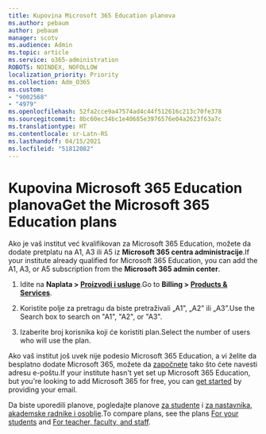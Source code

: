 ```yaml
---
title: Kupovina Microsoft 365 Education planova
ms.author: pebaum
author: pebaum
manager: scotv
ms.audience: Admin
ms.topic: article
ms.service: o365-administration
ROBOTS: NOINDEX, NOFOLLOW
localization_priority: Priority
ms.collection: Adm_O365
ms.custom:
- "9002568"
- "4979"
ms.openlocfilehash: 52fa2cce9a47574ad4c44f512616c213c70fe378
ms.sourcegitcommit: 8bc60ec34bc1e40685e3976576e04a2623f63a7c
ms.translationtype: HT
ms.contentlocale: sr-Latn-RS
ms.lasthandoff: 04/15/2021
ms.locfileid: "51812082"
---
```

# <a name="get-the-microsoft-365-education-plans"></a><span data-ttu-id="33c0f-102">Kupovina Microsoft 365 Education planova</span><span class="sxs-lookup"><span data-stu-id="33c0f-102">Get the Microsoft 365 Education plans</span></span>

<span data-ttu-id="33c0f-103">Ako je vaš institut već kvalifikovan za Microsoft 365 Education, možete da dodate pretplatu na A1, A3 ili A5 iz **Microsoft 365 centra administracije**.</span><span class="sxs-lookup"><span data-stu-id="33c0f-103">If your institute already qualified for Microsoft 365 Education, you can add the A1, A3, or A5 subscription from the **Microsoft 365 admin center**.</span></span> 

1. <span data-ttu-id="33c0f-104">Idite na **Naplata > [Proizvodi i usluge](https://go.microsoft.com/fwlink/p/?linkid=868433)**.</span><span class="sxs-lookup"><span data-stu-id="33c0f-104">Go to **Billing > [Products & Services](https://go.microsoft.com/fwlink/p/?linkid=868433)**.</span></span>

2. <span data-ttu-id="33c0f-105">Koristite polje za pretragu da biste pretraživali „A1”, „A2” ili „A3”.</span><span class="sxs-lookup"><span data-stu-id="33c0f-105">Use the Search box to search on "A1", "A2", or "A3".</span></span>

3. <span data-ttu-id="33c0f-106">Izaberite broj korisnika koji će koristiti plan.</span><span class="sxs-lookup"><span data-stu-id="33c0f-106">Select the number of users who will use the plan.</span></span>

<span data-ttu-id="33c0f-107">Ako vaš institut još uvek nije podesio Microsoft 365 Education, a vi želite da besplatno dodate Microsoft 365, možete da [započnete](https://www.microsoft.com/education/products/office) tako što ćete navesti adresu e-poštu.</span><span class="sxs-lookup"><span data-stu-id="33c0f-107">If your institute hasn't yet set up Microsoft 365 Education, but you're looking to add Microsoft 365 for free, you can [get started](https://www.microsoft.com/education/products/office) by providing your email.</span></span>

 <span data-ttu-id="33c0f-108">Da biste uporedili planove, pogledajte planove [za studente](https://www.microsoft.com/microsoft-365/academic/compare-office-365-education-plans?activetab=tab:primaryr1) i [za nastavnika, akademske radnike i osoblje](https://www.microsoft.com/microsoft-365/academic/compare-office-365-education-plans?activetab=tab:primaryr2).</span><span class="sxs-lookup"><span data-stu-id="33c0f-108">To compare plans, see the plans [For your students](https://www.microsoft.com/microsoft-365/academic/compare-office-365-education-plans?activetab=tab:primaryr1) and [For teacher, faculty, and staff](https://www.microsoft.com/microsoft-365/academic/compare-office-365-education-plans?activetab=tab:primaryr2).</span></span>
